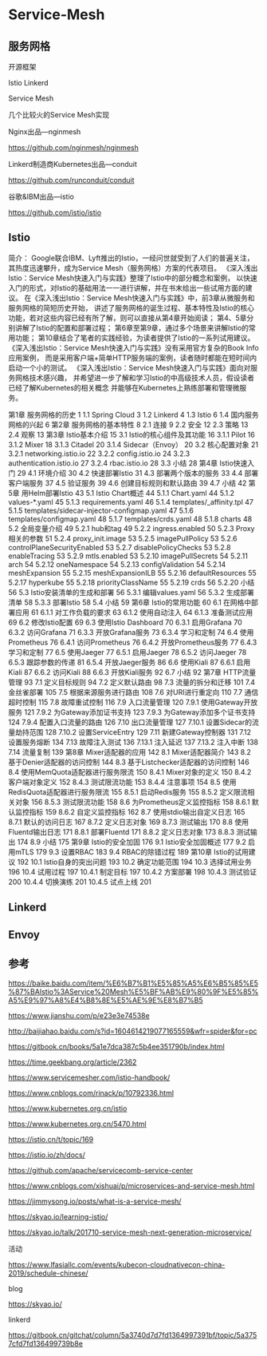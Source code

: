 # Service-Mesh

## 服务网格

开源框架

Istio
Linkerd

Service Mesh

几个比较火的Service Mesh实现

Nginx出品—nginmesh

https://github.com/nginmesh/nginmesh

Linkerd制造商Kubernetes出品—conduit

https://github.com/runconduit/conduit

谷歌&IBM出品—istio

https://github.com/istio/istio


## Istio

简介：
    Google联合IBM、Lyft推出的Istio，一经问世就受到了人们的普遍关注，其热度迅速攀升，成为Service Mesh（服务网格）方案的代表项目。
    《深入浅出Istio：Service Mesh快速入门与实践》整理了Istio中的部分概念和案例，
    以快速入门的形式，对Istio的基础用法一一进行讲解，并在书末给出一些试用方面的建议。
    在《深入浅出Istio：Service Mesh快速入门与实践》中，前3章从微服务和服务网格的简短历史开始，
    讲述了服务网格的诞生过程、基本特性及Istio的核心功能，若对这些内容已经有所了解，则可以直接从第4章开始阅读；
    第4、5章分别讲解了Istio的配置和部署过程；
    第6章至第9章，通过多个场景来讲解Istio的常用功能；
    第10章结合了笔者的实践经验，为读者提供了Istio的一系列试用建议。
    《深入浅出Istio：Service Mesh快速入门与实践》没有采用官方复杂的Book Info应用案例，
    而是采用客户端+简单HTTP服务端的案例，读者随时都能在短时间内启动一个小的测试。
    《深入浅出Istio：Service Mesh快速入门与实践》面向对服务网格技术感兴趣，
    并希望进一步了解和学习Istio的中高级技术人员，假设读者已经了解Kubernetes的相关概念
    并能够在Kubernetes上熟练部署和管理微服务。

第1章 服务网格的历史 1
1.1 Spring Cloud 3
1.2 Linkerd 4
1.3 Istio 6
1.4 国内服务网格的兴起 6
第2章 服务网格的基本特性 8
2.1 连接 9
2.2 安全 12
2.3 策略 13
2.4 观察 13
第3章 Istio基本介绍 15
3.1 Istio的核心组件及其功能 16
3.1.1 Pilot 16
3.1.2 Mixer 18
3.1.3 Citadel 20
3.1.4 Sidecar（Envoy） 20
3.2 核心配置对象 21
3.2.1 networking.istio.io 22
3.2.2 config.istio.io 24
3.2.3 authentication.istio.io 27
3.2.4 rbac.istio.io 28
3.3 小结 28
第4章 Istio快速入门 29
4.1 环境介绍 30
4.2 快速部署Istio 31
4.3 部署两个版本的服务 33
4.4 部署客户端服务 37
4.5 验证服务 39
4.6 创建目标规则和默认路由 39
4.7 小结 42
第5章 用Helm部署Istio 43
5.1 Istio Chart概述 44
5.1.1 Chart.yaml 44
5.1.2 values-*.yaml 45
5.1.3 requirements.yaml 46
5.1.4 templates/_affinity.tpl 47
5.1.5 templates/sidecar-injector-configmap.yaml 47
5.1.6 templates/configmap.yaml 48
5.1.7 templates/crds.yaml 48
5.1.8 charts 48
5.2 全局变量介绍 49
5.2.1 hub和tag 49
5.2.2 ingress.enabled 50
5.2.3 Proxy相关的参数 51
5.2.4 proxy_init.image 53
5.2.5 imagePullPolicy 53
5.2.6 controlPlaneSecurityEnabled 53
5.2.7 disablePolicyChecks 53
5.2.8 enableTracing 53
5.2.9 mtls.enabled 53
5.2.10 imagePullSecrets 54
5.2.11 arch 54
5.2.12 oneNamespace 54
5.2.13 configValidation 54
5.2.14 meshExpansion 55
5.2.15 meshExpansionILB 55
5.2.16 defaultResources 55
5.2.17 hyperkube 55
5.2.18 priorityClassName 55
5.2.19 crds 56
5.2.20 小结 56
5.3 Istio安装清单的生成和部署 56
5.3.1 编辑values.yaml 56
5.3.2 生成部署清单 58
5.3.3 部署Istio 58
5.4 小结 59
第6章 Istio的常用功能 60
6.1 在网格中部署应用 61
6.1.1 对工作负载的要求 63
6.1.2 使用自动注入 64
6.1.3 准备测试应用 69
6.2 修改Istio配置 69
6.3 使用Istio Dashboard 70
6.3.1 启用Grafana 70
6.3.2 访问Grafana 71
6.3.3 开放Grafana服务 73
6.3.4 学习和定制 74
6.4 使用Prometheus 76
6.4.1 访问Prometheus 76
6.4.2 开放Prometheus服务 77
6.4.3 学习和定制 77
6.5 使用Jaeger 77
6.5.1 启用Jaeger 78
6.5.2 访问Jaeger 78
6.5.3 跟踪参数的传递 81
6.5.4 开放Jaeger服务 86
6.6 使用Kiali 87
6.6.1 启用Kiali 87
6.6.2 访问Kiali 88
6.6.3 开放Kiali服务 92
6.7 小结 92
第7章 HTTP流量管理 93
7.1 定义目标规则 94
7.2 定义默认路由 98
7.3 流量的拆分和迁移 101
7.4 金丝雀部署 105
7.5 根据来源服务进行路由 108
7.6 对URI进行重定向 110
7.7 通信超时控制 115
7.8 故障重试控制 116
7.9 入口流量管理 120
7.9.1 使用Gateway开放服务 121
7.9.2 为Gateway添加证书支持 123
7.9.3 为Gateway添加多个证书支持 124
7.9.4 配置入口流量的路由 126
7.10 出口流量管理 127
7.10.1 设置Sidecar的流量劫持范围 128
7.10.2 设置ServiceEntry 129
7.11 新建Gateway控制器 131
7.12 设置服务熔断 134
7.13 故障注入测试 136
7.13.1 注入延迟 137
7.13.2 注入中断 138
7.14 流量复制 139
第8章 Mixer适配器的应用 142
8.1 Mixer适配器简介 143
8.2 基于Denier适配器的访问控制 144
8.3 基于Listchecker适配器的访问控制 146
8.4 使用MemQuota适配器进行服务限流 150
8.4.1 Mixer对象的定义 150
8.4.2 客户端对象定义 152
8.4.3 测试限流功能 153
8.4.4 注意事项 154
8.5 使用RedisQuota适配器进行服务限流 155
8.5.1 启动Redis服务 155
8.5.2 定义限流相关对象 156
8.5.3 测试限流功能 158
8.6 为Prometheus定义监控指标 158
8.6.1 默认监控指标 159
8.6.2 自定义监控指标 162
8.7 使用stdio输出自定义日志 165
8.7.1 默认的访问日志 167
8.7.2 定义日志对象 169
8.7.3 测试输出 170
8.8 使用Fluentd输出日志 171
8.8.1 部署Fluentd 171
8.8.2 定义日志对象 173
8.8.3 测试输出 174
8.9 小结 175
第9章 Istio的安全加固 176
9.1 Istio安全加固概述 177
9.2 启用mTLS 179
9.3 设置RBAC 183
9.4 RBAC的除错过程 189
第10章 Istio的试用建议 192
10.1 Istio自身的突出问题 193
10.2 确定功能范围 194
10.3 选择试用业务 196
10.4 试用过程 197
10.4.1 制定目标 197
10.4.2 方案部署 198
10.4.3 测试验证 200
10.4.4 切换演练 201
10.4.5 试点上线 201

## Linkerd

## Envoy


## 参考

https://baike.baidu.com/item/%E6%B7%B1%E5%85%A5%E6%B5%85%E5%87%BAIstio%3AService%20Mesh%E5%BF%AB%E9%80%9F%E5%85%A5%E9%97%A8%E4%B8%8E%E5%AE%9E%E8%B7%B5

https://www.jianshu.com/p/e23e3e74538e

http://baijiahao.baidu.com/s?id=1604614219077165559&wfr=spider&for=pc

https://gitbook.cn/books/5a1e7dca387c5b4ee351790b/index.html

https://time.geekbang.org/article/2362

https://www.servicemesher.com/istio-handbook/

https://www.cnblogs.com/rinack/p/10792336.html

https://www.kubernetes.org.cn/istio

https://www.kubernetes.org.cn/5470.html

https://istio.cn/t/topic/169

https://istio.io/zh/docs/

https://github.com/apache/servicecomb-service-center

https://www.cnblogs.com/xishuai/p/microservices-and-service-mesh.html

https://jimmysong.io/posts/what-is-a-service-mesh/

https://skyao.io/learning-istio/

https://skyao.io/talk/201710-service-mesh-next-generation-microservice/

活动

https://www.lfasiallc.com/events/kubecon-cloudnativecon-china-2019/schedule-chinese/

blog

https://skyao.io/

linkerd

https://gitbook.cn/gitchat/column/5a3740d7d7fd1364997391bf/topic/5a3757cfd7fd136499739b8e